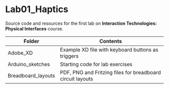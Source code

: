 # Lab01_Haptics

Source code and resources for the first lab on **Interaction Technologies: Physical Interfaces** course.

| Folder | Contents
| --- | --- |
| Adobe_XD | Example XD file with keyboard buttons as triggers |
| Arduino_sketches | Starting code for lab exercises |
| Breadboard_layouts | PDF, PNG and Fritzing files for breadboard circuit layouts |